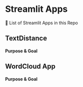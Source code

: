 # Streamlit Apps


🔎 List of Streamlit Apps in this Repo

## TextDistance

#### Purpose & Goal

## WordCloud App

#### Purpose & Goal

